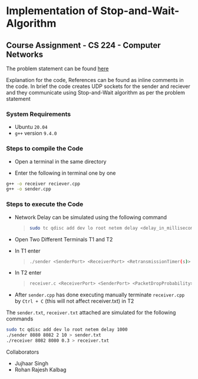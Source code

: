 # Implementation of Stop-and-Wait-Algorithm

## Course Assignment - CS 224 - Computer Networks

The problem statement can be found [here](https://github.com/rohankalbag/cs224-iitb/blob/main/Problem%20Statements/CS224M_HW3.pdf)

Explanation for the code, References can be found as inline comments in the code. In brief the code creates UDP sockets for the sender and reciever and they communicate using Stop-and-Wait algorithm as per the problem statement

### System Requirements

- Ubuntu `20.04`
- `g++` version `9.4.0`

### Steps to compile the Code

- Open a terminal in the same directory

- Enter the following in terminal one by one

```bash
g++ -o receiver reciever.cpp
g++ -o sender.cpp
```

### Steps to execute the Code

- Network Delay can be simulated using the following command

  > ```bash
  > sudo tc qdisc add dev lo root netem delay <delay_in_milliseconds>
  > ```
  >
- Open Two Different Terminals T1 and T2
- In T1 enter

  > ```bash
  > ./sender <SenderPort> <ReceiverPort> <RetransmissionTimer(s)> <NoOfPacketsToBeSent>
  > ```
  >
- In T2 enter

  > ```bash
  > receiver.c <ReceiverPort> <SenderPort> <PacketDropProbability>
  > ```
  >

- After `sender.cpp` has done executing manually terminate `receiver.cpp` by `Ctrl + C` (this will not affect receiver.txt) in T2



The `sender.txt`, `receiver.txt` attached are simulated for the following commands

```bash
sudo tc qdisc add dev lo root netem delay 1000
./sender 8080 8082 2 10 > sender.txt
./receiver 8082 8080 0.3 > receiver.txt
```

Collaborators

- Jujhaar Singh
- Rohan Rajesh Kalbag
